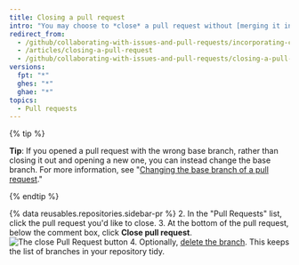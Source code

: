 ```yaml
---
title: Closing a pull request
intro: "You may choose to *close* a pull request without [merging it into the upstream branch](/articles/merging-a-pull-request). This can be handy if the changes proposed in the branch are no longer needed, or if another solution has been proposed in another branch."
redirect_from:
  - /github/collaborating-with-issues-and-pull-requests/incorporating-changes-from-a-pull-request/closing-a-pull-request
  - /articles/closing-a-pull-request
  - /github/collaborating-with-issues-and-pull-requests/closing-a-pull-request
versions:
  fpt: "*"
  ghes: "*"
  ghae: "*"
topics:
  - Pull requests
---
```


{% tip %}

**Tip**: If you opened a pull request with the wrong base branch, rather than closing it out and opening a new one, you can instead change the base branch. For more information, see "[Changing the base branch of a pull request](/articles/changing-the-base-branch-of-a-pull-request)."

{% endtip %}

{% data reusables.repositories.sidebar-pr %} 2. In the "Pull Requests" list, click the pull request you'd like to close. 3. At the bottom of the pull request, below the comment box, click **Close pull request**.
![The close Pull Request button](/assets/images/help/pull_requests/pullrequest-closebutton.png) 4. Optionally, [delete the branch](/articles/deleting-unused-branches). This keeps the list of branches in your repository tidy.
